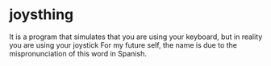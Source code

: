 # joysthing
It is a program that simulates that you are using your keyboard, but in reality you are using your joystick
For my future self, the name is due to the mispronunciation of this word in Spanish.
